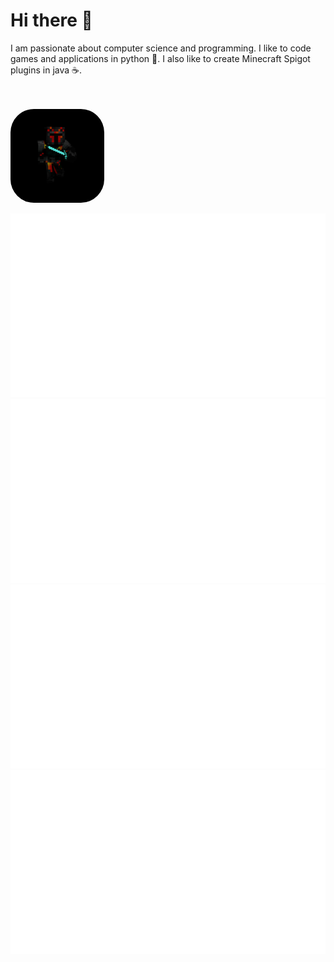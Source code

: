 # Hi there 👋
I am passionate about computer science and programming. I like to code games and applications in python 🐍. I also like to create Minecraft Spigot plugins in java ☕️.

<br><br>
<img src="/avatar.jpg" alt="avatar" style="height: 150px; width: 150px; border-radius:25%"/>

![](https://raw.githubusercontent.com/gab4000/github-stats/master/generated/overview.svg#gh-dark-mode-only) ![](https://raw.githubusercontent.com/gab4000/github-stats/master/generated/languages.svg#gh-dark-mode-only)
![](https://raw.githubusercontent.com/gab4000/github-stats/master/generated/overview.svg#gh-light-mode-only)![](https://raw.githubusercontent.com/gab4000/github-stats/master/generated/languages.svg#gh-light-mode-only)

<!--
**gab4000/gab4000** is a ✨ _special_ ✨ repository because its `README.md` (this file) appears on your GitHub profile.

Here are some ideas to get you started:

- 🔭 I’m currently working on ...
- 🌱 I’m currently learning ...
- 👯 I’m looking to collaborate on ...
- 🤔 I’m looking for help with ...
- 💬 Ask me about ...
- 📫 How to reach me: ...
- 😄 Pronouns: ...
- ⚡ Fun fact: ...
-->
